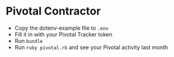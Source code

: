# Pivotal Contractor

* Copy the dotenv-example file to `.env`
* Fill it in with your Pivotal Tracker token
* Run `bundle`
* Run `ruby pivotal.rb` and see your Pivotal activity last month
